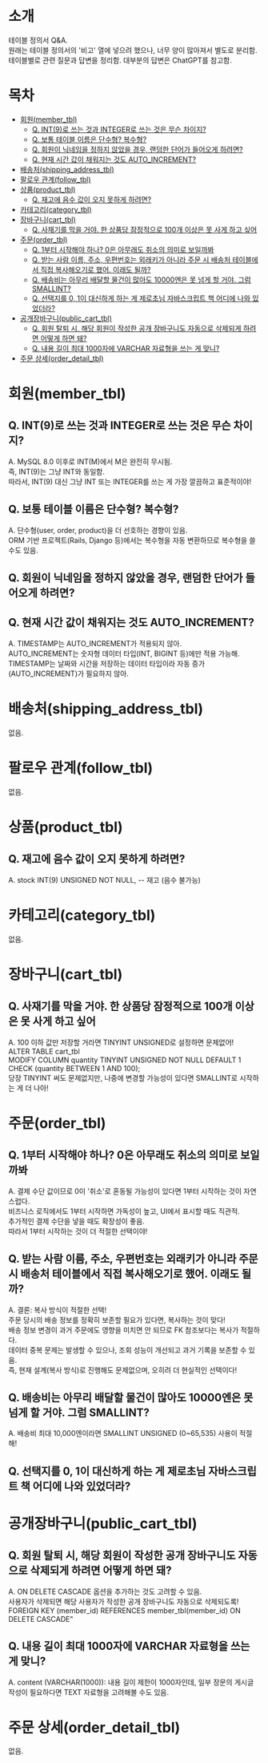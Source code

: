 # 소개 <!-- omit in toc -->
테이블 정의서 Q&A.<br/>
원래는 테이블 정의서의 '비고' 열에 넣으려 했으나, 너무 양이 많아져서 별도로 분리함.<br/>
테이블별로 관련 질문과 답변을 정리함. 대부분의 답변은 ChatGPT를 참고함.

# 목차 <!-- omit in toc -->
- [회원(member\_tbl)](#회원member_tbl)
  - [Q. INT(9)로 쓰는 것과 INTEGER로 쓰는 것은 무슨 차이지?](#q-int9로-쓰는-것과-integer로-쓰는-것은-무슨-차이지)
  - [Q. 보통 테이블 이름은 단수형? 복수형?](#q-보통-테이블-이름은-단수형-복수형)
  - [Q. 회원이 닉네임을 정하지 않았을 경우, 랜덤한 단어가 들어오게 하려면?](#q-회원이-닉네임을-정하지-않았을-경우-랜덤한-단어가-들어오게-하려면)
  - [Q. 현재 시간 값이 채워지는 것도 AUTO\_INCREMENT?](#q-현재-시간-값이-채워지는-것도-auto_increment)
- [배송처(shipping\_address\_tbl)](#배송처shipping_address_tbl)
- [팔로우 관계(follow\_tbl)](#팔로우-관계follow_tbl)
- [상품(product\_tbl)](#상품product_tbl)
  - [Q. 재고에 음수 값이 오지 못하게 하려면?](#q-재고에-음수-값이-오지-못하게-하려면)
- [카테고리(category\_tbl)](#카테고리category_tbl)
- [장바구니(cart\_tbl)](#장바구니cart_tbl)
  - [Q. 사재기를 막을 거야. 한 상품당 잠정적으로 100개 이상은 못 사게 하고 싶어](#q-사재기를-막을-거야-한-상품당-잠정적으로-100개-이상은-못-사게-하고-싶어)
- [주문(order\_tbl)](#주문order_tbl)
  - [Q. 1부터 시작해야 하나? 0은 아무래도 취소의 의미로 보일까봐](#q-1부터-시작해야-하나-0은-아무래도-취소의-의미로-보일까봐)
  - [Q. 받는 사람 이름, 주소, 우편번호는 외래키가 아니라 주문 시 배송처 테이블에서 직접 복사해오기로 했어. 이래도 될까?](#q-받는-사람-이름-주소-우편번호는-외래키가-아니라-주문-시-배송처-테이블에서-직접-복사해오기로-했어-이래도-될까)
  - [Q. 배송비는 아무리 배달할 물건이 많아도 10000엔은 못 넘게 할 거야. 그럼 SMALLINT?](#q-배송비는-아무리-배달할-물건이-많아도-10000엔은-못-넘게-할-거야-그럼-smallint)
  - [Q. 선택지를 0, 1이 대신하게 하는 게 제로초님 자바스크립트 책 어디에 나와 있었더라?](#q-선택지를-0-1이-대신하게-하는-게-제로초님-자바스크립트-책-어디에-나와-있었더라)
- [공개장바구니(public\_cart\_tbl)](#공개장바구니public_cart_tbl)
  - [Q. 회원 탈퇴 시, 해당 회원이 작성한 공개 장바구니도 자동으로 삭제되게 하려면 어떻게 하면 돼?](#q-회원-탈퇴-시-해당-회원이-작성한-공개-장바구니도-자동으로-삭제되게-하려면-어떻게-하면-돼)
  - [Q. 내용 길이 최대 1000자에 VARCHAR 자료형을 쓰는 게 맞니?](#q-내용-길이-최대-1000자에-varchar-자료형을-쓰는-게-맞니)
- [주문 상세(order\_detail\_tbl)](#주문-상세order_detail_tbl)


# 회원(member_tbl)
## Q. INT(9)로 쓰는 것과 INTEGER로 쓰는 것은 무슨 차이지?
A. MySQL 8.0 이후로 INT(M)에서 M은 완전히 무시됨.<br/>
즉, INT(9)는 그냥 INT와 동일함.<br/>
따라서, INT(9) 대신 그냥 INT 또는 INTEGER를 쓰는 게 가장 깔끔하고 표준적이야!

## Q. 보통 테이블 이름은 단수형? 복수형?
A. 단수형(user, order, product)을 더 선호하는 경향이 있음.<br/>
ORM 기반 프로젝트(Rails, Django 등)에서는 복수형을 자동 변환하므로 복수형을 쓸 수도 있음.

## Q. 회원이 닉네임을 정하지 않았을 경우, 랜덤한 단어가 들어오게 하려면?

## Q. 현재 시간 값이 채워지는 것도 AUTO_INCREMENT?
A. TIMESTAMP는 AUTO_INCREMENT가 적용되지 않아.<br/>
AUTO_INCREMENT는 숫자형 데이터 타입(INT, BIGINT 등)에만 적용 가능해.<br/>
TIMESTAMP는 날짜와 시간을 저장하는 데이터 타입이라 자동 증가(AUTO_INCREMENT)가 필요하지 않아.


# 배송처(shipping_address_tbl)
없음.


# 팔로우 관계(follow_tbl)
없음.


# 상품(product_tbl)
## Q. 재고에 음수 값이 오지 못하게 하려면?
A. stock INT(9) UNSIGNED NOT NULL, -- 재고 (음수 불가능)


# 카테고리(category_tbl)
없음.


# 장바구니(cart_tbl)
## Q. 사재기를 막을 거야. 한 상품당 잠정적으로 100개 이상은 못 사게 하고 싶어

A. 100 이하 값만 저장할 거라면 TINYINT UNSIGNED로 설정하면 문제없어!<br/>
ALTER TABLE cart_tbl<br/>
MODIFY COLUMN quantity TINYINT UNSIGNED NOT NULL DEFAULT 1 CHECK (quantity BETWEEN 1 AND 100);<br/>
당장 TINYINT 써도 문제없지만, 나중에 변경할 가능성이 있다면 SMALLINT로 시작하는 게 더 나아!


# 주문(order_tbl)
## Q. 1부터 시작해야 하나? 0은 아무래도 취소의 의미로 보일까봐

A. 결제 수단 값이므로 0이 '취소'로 혼동될 가능성이 있다면 1부터 시작하는 것이 자연스럽다.<br/>
비즈니스 로직에서도 1부터 시작하면 가독성이 높고, UI에서 표시할 때도 직관적.<br/>
추가적인 결제 수단을 넣을 때도 확장성이 좋음.<br/>
따라서 1부터 시작하는 것이 더 적절한 선택이야!

## Q. 받는 사람 이름, 주소, 우편번호는 외래키가 아니라 주문 시 배송처 테이블에서 직접 복사해오기로 했어. 이래도 될까?

A. 결론: 복사 방식이 적절한 선택!<br/>
주문 당시의 배송 정보를 정확히 보존할 필요가 있다면, 복사하는 것이 맞다!<br/>
배송 정보 변경이 과거 주문에도 영향을 미치면 안 되므로 FK 참조보다는 복사가 적절하다.<br/>
데이터 중복 문제는 발생할 수 있으나, 조회 성능이 개선되고 과거 기록을 보존할 수 있음.<br/>
즉, 현재 설계(복사 방식)로 진행해도 문제없으며, 오히려 더 현실적인 선택이다!

## Q. 배송비는 아무리 배달할 물건이 많아도 10000엔은 못 넘게 할 거야. 그럼 SMALLINT?

A. 배송비 최대 10,000엔이라면 SMALLINT UNSIGNED (0~65,535) 사용이 적절해!

## Q. 선택지를 0, 1이 대신하게 하는 게 제로초님 자바스크립트 책 어디에 나와 있었더라?


# 공개장바구니(public_cart_tbl)
## Q. 회원 탈퇴 시, 해당 회원이 작성한 공개 장바구니도 자동으로 삭제되게 하려면 어떻게 하면 돼?

A. ON DELETE CASCADE 옵션을 추가하는 것도 고려할 수 있음.<br/>
사용자가 삭제되면 해당 사용자가 작성한 공개 장바구니도 자동으로 삭제되도록!<br/>
FOREIGN KEY (member_id) REFERENCES member_tbl(member_id) ON DELETE CASCADE"

## Q. 내용 길이 최대 1000자에 VARCHAR 자료형을 쓰는 게 맞니?
A. content (VARCHAR(1000)): 내용 길이 제한이 1000자인데, 일부 장문의 게시글 작성이 필요하다면 TEXT 자료형을 고려해볼 수도 있음.


# 주문 상세(order_detail_tbl)
없음.
